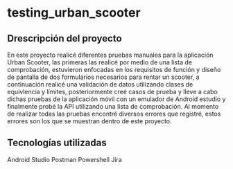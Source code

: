 # testing_urban_scooter
## Drescripción del proyecto
En este proyecto realicé diferentes pruebas manuales para la aplicación Urban Scooter, las primeras las realicé por medio de una lista de comprobación, estuvieron enfocadas en los requisitos de función y diseño de pantalla de dos formularios necesarios para rentar un scooter, a continuación realicé una validación de datos utilizando clases de equivlencia y límites, posteriormente creé casos de prueba y lleve a cabo dichas pruebas de la aplicación móvil con un emulador de Android estudio y finalmente probé la API utilizando una lista de comprobación. Al momento de realizar todas las pruebas encontré diversos errores que registré, estos errores son los que se muestran dentro de este proyecto.

## Tecnologías utilizadas
Android Studio
Postman
Powershell
Jira
